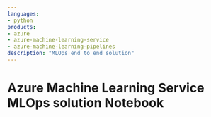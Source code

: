 ```yaml
---
languages:
- python
products:
- azure
- azure-machine-learning-service
- azure-machine-learning-pipelines
description: "MLOps end to end solution"
---
```


# Azure Machine Learning Service MLOps solution Notebook